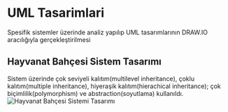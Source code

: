 # UML Tasarimlari
Spesifik sistemler üzerinde analiz yapılıp UML tasarımlarının DRAW.IO aracılığıyla gerçekleştirilmesi

## Hayvanat Bahçesi Sistem Tasarımı
Sistem üzerinde çok seviyeli kalıtım(multilevel inheritance), çoklu kalıtım(multiple inheritance), hiyeraşik kalıtım(hierachical inheritance); çok biçimlilik(polymorphism) ve abstraction(soyutlama) kullanıldı.
![Hayvanat Bahçesi Sistemi Tasarımı](https://github.com/muhendisonur/UML-Tasarimlari/blob/main/Hayvanat%20Bah%C3%A7esi%20Sistemi/hayvanat-bahcesi.jpg?raw=true)
